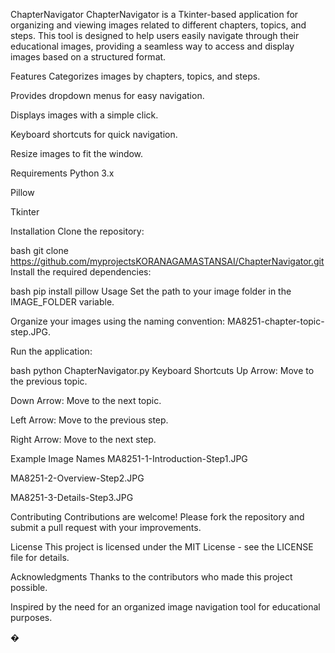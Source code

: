 ChapterNavigator
ChapterNavigator is a Tkinter-based application for organizing and viewing images related to different chapters, topics, and steps. This tool is designed to help users easily navigate through their educational images, providing a seamless way to access and display images based on a structured format.

Features
Categorizes images by chapters, topics, and steps.

Provides dropdown menus for easy navigation.

Displays images with a simple click.

Keyboard shortcuts for quick navigation.

Resize images to fit the window.

Requirements
Python 3.x

Pillow

Tkinter

Installation
Clone the repository:

bash
git clone https://github.com/myprojectsKORANAGAMASTANSAI/ChapterNavigator.git
Install the required dependencies:

bash
pip install pillow
Usage
Set the path to your image folder in the IMAGE_FOLDER variable.

Organize your images using the naming convention: MA8251-chapter-topic-step.JPG.

Run the application:

bash
python ChapterNavigator.py
Keyboard Shortcuts
Up Arrow: Move to the previous topic.

Down Arrow: Move to the next topic.

Left Arrow: Move to the previous step.

Right Arrow: Move to the next step.

Example Image Names
MA8251-1-Introduction-Step1.JPG

MA8251-2-Overview-Step2.JPG

MA8251-3-Details-Step3.JPG

Contributing
Contributions are welcome! Please fork the repository and submit a pull request with your improvements.

License
This project is licensed under the MIT License - see the LICENSE file for details.

Acknowledgments
Thanks to the contributors who made this project possible.

Inspired by the need for an organized image navigation tool for educational purposes.

�
